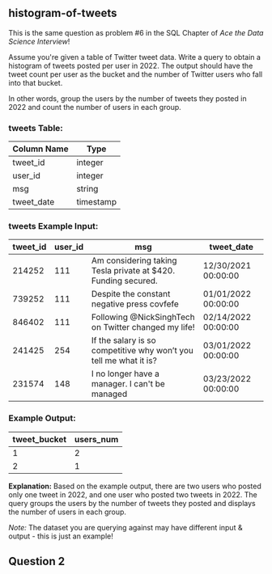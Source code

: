 ## histogram-of-tweets

This is the same question as problem #6 in the SQL Chapter of *Ace the Data Science Interview*!

Assume you're given a table of Twitter tweet data. Write a query to obtain a histogram of tweets posted per user in 2022. The output should have the tweet count per user as the bucket and the number of Twitter users who fall into that bucket.

In other words, group the users by the number of tweets they posted in 2022 and count the number of users in each group.

### tweets Table:
| Column Name | Type     |
|-------------|----------|
| tweet_id    | integer  |
| user_id     | integer  |
| msg         | string   |
| tweet_date  | timestamp |

### tweets Example Input:
| tweet_id | user_id | msg                                                          | tweet_date         |
|----------|---------|--------------------------------------------------------------|--------------------|
| 214252   | 111     | Am considering taking Tesla private at $420. Funding secured.| 12/30/2021 00:00:00 |
| 739252   | 111     | Despite the constant negative press covfefe                  | 01/01/2022 00:00:00 |
| 846402   | 111     | Following @NickSinghTech on Twitter changed my life!         | 02/14/2022 00:00:00 |
| 241425   | 254     | If the salary is so competitive why won’t you tell me what it is?| 03/01/2022 00:00:00 |
| 231574   | 148     | I no longer have a manager. I can't be managed               | 03/23/2022 00:00:00 |

### Example Output:
| tweet_bucket | users_num |
|--------------|-----------|
| 1            | 2         |
| 2            | 1         |

**Explanation:**
Based on the example output, there are two users who posted only one tweet in 2022, and one user who posted two tweets in 2022. The query groups the users by the number of tweets they posted and displays the number of users in each group.

*Note:* The dataset you are querying against may have different input & output - this is just an example!

## Question 2

